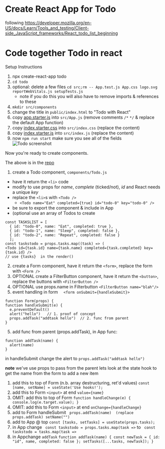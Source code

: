 # Create React App for Todo
following
https://developer.mozilla.org/en-US/docs/Learn/Tools_and_testing/Client-side_JavaScript_frameworks/React_todo_list_beginning 

# Code together Todo in react

Setup Instructions 

1. npx create-react-app todo
2. `cd todo`
2. optional: delete a few files `cd src;rm -- App.test.js App.css logo.svg reportWebVitals.js setupTests.js`
   * note if you do this you will also have to remove imports & references to these
3. `mkdir src/components`
3. change the title in `public/index.html` to "Todo with React"
3. copy [app.starter.js](app.starter.js)  into  `src/App.js`  (remove comments `/*` `*/` & replace the default App function)
4. copy [index.starter.css](index.starter.css)  into  `src/index.css`  (replace the content)
5. copy [index.starter.js](index.starter.js) into `src/index.js` (replace the content)
6. now `npm run start`  make sure you see all of the fields<br> ![Todo screenshot](todo.png)

Now you're ready to create components.

The above is in the [repo](https://github.com/campbe13/react-starter)
1. create a Todo component, `components/Todo.js`  
  * have it return the `<li>` code
  * modify to use props for _name_, _complete_ (ticked/not), _id_ and React needs a unique _key_
  * replace the `<li>`s with `<Todo />`
    *   `<Todo name="Eat" completed={true} id="todo-0" key="todo-0" />`
  * be sure to export the component & include in App
  * (optional use an array of Todos to create 
  ```
  const TASKSLIST = [
    { id: "todo-0", name: "Eat", completed: true },
    { id: "todo-1", name: "Sleep", completed: false },
    { id: "todo-2", name: "Repeat", completed: false }
    ];
  const taskstodo = props.tasks.map((task) => (
  <Todo id={task.id} name={task.name} completed={task.completed} key={task.id} />
  // use {tasks}  in the render()
  ```
2. create a Form component, have it return the `<form>`, replace the form with `<Form />` 
3. OPTIONAL create a FilterButton component, have it return the `<button>`, replace the buttons with `<FilterButton />`
4. OPTIONAL  use props.name in Filterbutton `<FilterButton name="blah"/> `
4. event handling in form `  <form onSubmit={handleSubmit}>` 
  ```
  function Form(props) {
  function handleSubmit(e) {
    e.preventDefault()
    alert("hello")   // 1. proof of concept
    props.addTask("addtask hello")  // 2. func from parent
  }
  ```   
  5. add func from parent (props.addTask), in App func:
  ```
  function addTask(name) {
    alert(name)
  }
  ```
  in handleSubmit change the alert to `props.addTask("addtask hello")`
 
  __note__ we've use props to pass from the parent lets look at the state hook to get the name from the form to add a new item
  1. add this to top of Form  (n.b. array destructuring, ret'd values)
    `const [name, setName] = useState('Use hooks!');`
  1. add this to Form `<input>` at end  `value={name}`
  1. OMIT:  add this to top of Form 
    ```
    function handleChange(e) {
      console.log(e.target.value);
    }
    ```
  1. OMIT: add this to Form `<input>` at end  `onChange={handleChange}`
  1. add to Form handleSubmit 
    ``` 
    props.addTask(name)  (replace props.addTask)
    setName("")
    ```
  1. add to App @ top  `const [tasks, setTasks] = useState(props.tasks);`
  1. in App change `  const taskstodo = props.tasks.map(task => `  to `  const taskstodo = tasks.map(task => `
  1. in Appchange `addTask`
    ```
    function addTask(name) {
      const newTask = { id: "id", name, completed: false };
      setTasks([...tasks, newTask]);
      }
    ```









 
  